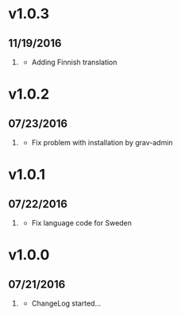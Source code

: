 # v1.0.3
## 11/19/2016
1. [](#new)
   * Adding Finnish translation
   
# v1.0.2
## 07/23/2016

1. [](#bugfix)
    * Fix problem with installation by grav-admin

# v1.0.1
## 07/22/2016

1. [](#bugfix)
    * Fix language code for Sweden 

# v1.0.0
## 07/21/2016

1. [](#new)
    * ChangeLog started...
